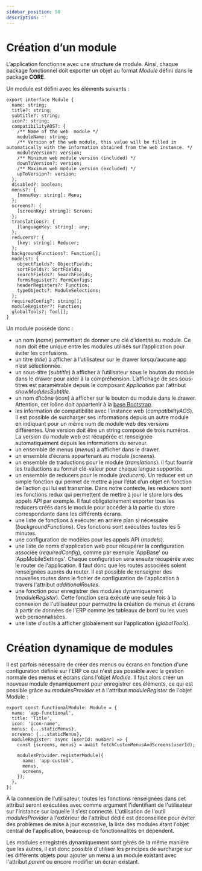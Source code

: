 ```yaml
---
sidebar_position: 50
description: ''
---
```


# Création d’un module

L’application fonctionne avec une structure de module. Ainsi, chaque package fonctionnel doit exporter un objet au format _Module_ défini dans le package **CORE**.

Un module est défini avec les éléments suivants :

```tsx
export interface Module {
  name: string;
  title?: string;
  subtitle?: string;
  icon?: string;
  compatibilityAOS?: {
    /** Name of the web  module */
    moduleName: string;
    /** Version of the web module, this value will be filled in automatically with the information obtained from the web instance. */
    moduleVersion?: version;
    /** Minimum web module version (included) */
    downToVersion?: version;
    /** Maximum web module version (excluded) */
    upToVersion?: version;
  };
  disabled?: boolean;
  menus?: {
    [menuKey: string]: Menu;
  };
  screens?: {
    [screenKey: string]: Screen;
  };
  translations?: {
    [languageKey: string]: any;
  };
  reducers?: {
    [key: string]: Reducer;
  };
  backgroundFunctions?: Function[];
  models?: {
    objectFields?: ObjectFields;
    sortFields?: SortFields;
    searchFields?: SearchFields;
    formsRegister?: FormConfigs;
    headerRegisters?: Function;
    typeObjects?: ModuleSelections;
  };
  requiredConfig?: string[];
  moduleRegister?: Function;
  globalTools?: Tool[];
}
```

Un module possède donc :

- un nom (_name_) permettant de donner une clé d’identité au module. Ce nom doit être unique entre les modules utilisés sur l’application pour éviter les confusions.
- un titre (_title_) à afficher à l’utilisateur sur le drawer lorsqu’aucune app n’est sélectionnée.
- un sous-titre (_subtitle_) à afficher à l’utilisateur sous le bouton du module dans le drawer pour aider à la compréhension. L’affichage de ses sous-titres est paramétrable depuis le composant _Application_ par l’attribut _showModulesSubtitle._
- un nom d’icône (_icon_) à afficher sur le bouton du module dans le drawer. Attention, cet icône doit appartenir à la [base Bootstrap](https://icons.getbootstrap.com/).
- les information de compatibilité avec l’instance web (_compatibilityAOS_). Il est possible de surcharger ses informations depuis un autre module en indiquant pour un même nom de module web des versions différentes. Une version doit être un string composé de trois numéros. La version du module web est récupérée et renseignée automatiquement depuis les informations du serveur.
- un ensemble de menus (_menus_) à afficher dans le drawer.
- un ensemble d’écrans appartenant au module (_screens_).
- un ensemble de traductions pour le module (_translations_). il faut fournir les traductions au format clé-valeur pour chaque langue supportée.
- un ensemble de reducers pour le module (_reducers_). Un reducer est un simple fonction qui permet de mettre à jour l’état d’un objet en fonction de l’action qui lui est transmise. Dans notre contexte, les reducers sont les fonctions redux qui permettent de mettre à jour le store lors des appels API par exemple. Il faut obligatoirement exporter tous les reducers créés dans le module pour accéder à la partie du store correspondante dans les différents écrans.
- une liste de fonctions à exécuter en arrière plan si nécessaire (_backgroundFunctions_). Ces fonctions sont exécutées toutes les 5 minutes.
- une configuration de modèles pour les appels API (_models_).
- une liste de noms d'application web pour récupérer la configuration associée (_requiredConfig_), comme par exemple 'AppBase' ou 'AppMobileSettings'. Chaque configuration sera ensuite récupérée avec le router de l'application. Il faut donc que les routes associées soient renseignées auprès du router. Il est possible de renseigner des nouvelles routes dans le fichier de configuration de l'application à travers l'attribut _additionalRoutes_.
- une fonction pour enregistrer des modules dynamiquement (_moduleRegister_). Cette fonction sera éxécuté une seule fois à la connexion de l'utilisateur pour permettre la création de menus et écrans à partir de données de l'ERP comme les tableaux de bord ou les vues web personnalisées.
- une liste d'outils à afficher globalement sur l'application (_globalTools_).

# Création dynamique de modules

Il est parfois nécessaire de créer des menus ou écrans en fonction d'une configuration définie sur l'ERP ce qui n'est pas possible avec la gestion normale des menus et écrans dans l'objet _Module_. Il faut alors créer un nouveau module dynamiquement pour enregistrer ces éléments, ce qui est possible grâce au _modulesProvider_ et à l'attribut _moduleRegister_ de l'objet Module :

```tsx
export const functionalModule: Module = {
  name: 'app-functional',
  title: 'Title',
  icon: 'icon-name',
  menus: {...staticMenus},
  screens: {...staticMenus},
  moduleRegister: async (userId: number) => {
    const {screens, menus} = await fetchCustomMenusAndScreens(userId);

    modulesProvider.registerModule({
      name: 'app-custom',
      menus,
      screens,
    });
  },
};
```

À la connexion de l'utilisateur, toutes les fonctions renseignées dans cet attribut seront exécutées avec comme argument l'identifiant de l'utilisateur sur l'instance sur laquelle il s'est connecté. L'utilisation de l'outil _modulesProvider_ à l'extérieur de l'attribut dédié est déconseillée pour éviter des problèmes de mise à jour excessive, la liste des modules étant l'objet central de l'application, beaucoup de fonctionnalités en dépendent.

Les modules enregistrés dynamiquement sont gérés de la même manière que les autres, il est donc possible d'utiliser les principes de surcharge sur les différents objets pour ajouter un menu à un module existant avec l'attribut _parent_ ou encore modifier un écran existant.
